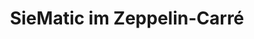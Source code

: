 ---
title: "SieMatic im Zeppelin-Carré"
url: /stuttgart/siematic-im-zeppelin-carre/
shop: Küchen
---